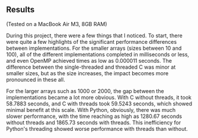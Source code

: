 ## Results  
(Tested on a MacBook Air M3, 8GB RAM)

During this project, there were a few things that I noticed. To start, there were quite a few highlights of the significant performance differences between implementations. For the smaller arrays (sizes between 10 and 100), all of the different implementations completed in milliseconds or less, and even OpenMP achieved times as low as 0.000011 seconds. The difference between the single-threaded and threaded C was minor at smaller sizes, but as the size increases, the impact becomes more pronounced in these all.

For the larger arrays such as 1000 or 2000, the gap between the implementations became a lot more obvious. With C without threads, it took 58.7883 seconds, and C with threads took 59.5243 seconds, which showed minimal benefit at this scale. With Python, obviously, there was much slower performance, with the time reaching as high as 1280.67 seconds without threads and 1865.73 seconds with threads. This inefficiency for Python's threading showed worse performance with threads than without.
